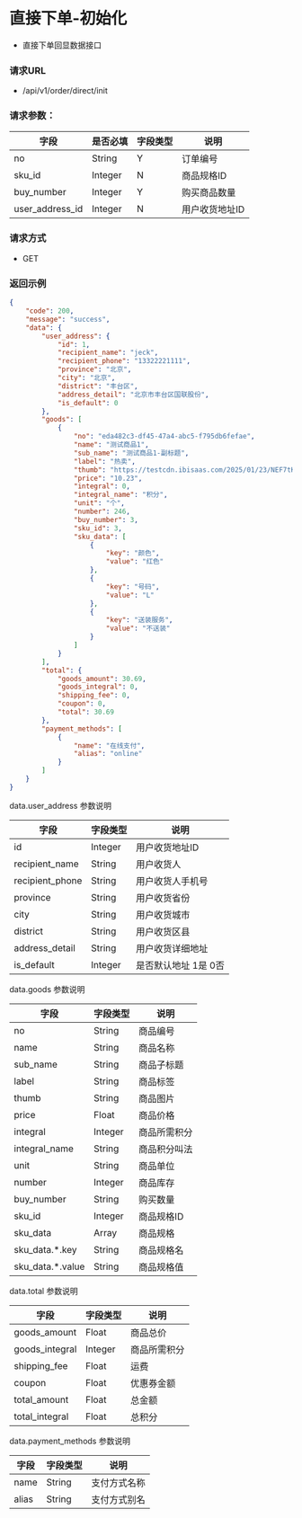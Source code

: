 # 直接下单-初始化

* 直接下单回显数据接口

### 请求URL

* /api/v1/order/direct/init

### 请求参数：

| 字段              | 是否必填    | 字段类型 | 说明       |
|-----------------|---------|------|----------|
| no              | String  | Y    | 订单编号     |
| sku_id          | Integer | N    | 商品规格ID   |
| buy_number      | Integer | Y    | 购买商品数量   |
| user_address_id | Integer | N    | 用户收货地址ID |



### 请求方式
* GET

### 返回示例

```json
{
    "code": 200,
    "message": "success",
    "data": {
        "user_address": {
            "id": 1,
            "recipient_name": "jeck",
            "recipient_phone": "13322221111",
            "province": "北京",
            "city": "北京",
            "district": "丰台区",
            "address_detail": "北京市丰台区国联股份",
            "is_default": 0
        },
        "goods": [
            {
                "no": "eda482c3-df45-47a4-abc5-f795db6fefae",
                "name": "测试商品1",
                "sub_name": "测试商品1-副标题",
                "label": "热卖",
                "thumb": "https://testcdn.ibisaas.com/2025/01/23/NEF7tKfku7VJd9LQzcJExEdLp3PWpdzHP6yuBF7Q.png",
                "price": "10.23",
                "integral": 0,
                "integral_name": "积分",
                "unit": "个",
                "number": 246,
                "buy_number": 3,
                "sku_id": 3,
                "sku_data": [
                    {
                        "key": "颜色",
                        "value": "红色"
                    },
                    {
                        "key": "号码",
                        "value": "L"
                    },
                    {
                        "key": "送装服务",
                        "value": "不送装"
                    }
                ]
            }
        ],
        "total": {
            "goods_amount": 30.69,
            "goods_integral": 0,
            "shipping_fee": 0,
            "coupon": 0,
            "total": 30.69
        },
        "payment_methods": [
            {
                "name": "在线支付",
                "alias": "online"
            }
        ]
    }
}
```

data.user_address 参数说明

| 字段              | 字段类型    | 说明           |
|-----------------|---------|--------------|
| id              | Integer | 用户收货地址ID     |
| recipient_name  | String  | 用户收货人        |
| recipient_phone | String  | 用户收货人手机号     |
| province        | String  | 用户收货省份       |
| city            | String  | 用户收货城市       |
| district        | String  | 用户收货区县       |
| address_detail  | String  | 用户收货详细地址     |
| is_default      | Integer | 是否默认地址 1是 0否 |

data.goods 参数说明

| 字段               | 字段类型    | 说明     |
|------------------|---------|--------|
| no               | String  | 商品编号   |
| name             | String  | 商品名称   |
| sub_name         | String  | 商品子标题  |
| label            | String  | 商品标签   |
| thumb            | String  | 商品图片   |
| price            | Float   | 商品价格   |
| integral         | Integer | 商品所需积分 |
| integral_name    | String  | 商品积分叫法 |
| unit             | String  | 商品单位   |
| number           | Integer | 商品库存   |
| buy_number       | String  | 购买数量   |
| sku_id           | Integer | 商品规格ID |
| sku_data         | Array   | 商品规格   |
| sku_data.*.key   | String  | 商品规格名  |
| sku_data.*.value | String  | 商品规格值  |


data.total 参数说明

| 字段             | 字段类型    | 说明     |
|----------------|---------|--------|
| goods_amount   | Float   | 商品总价   |
| goods_integral | Integer | 商品所需积分 |
| shipping_fee   | Float   | 运费     |
| coupon         | Float   | 优惠券金额  |
| total_amount   | Float   | 总金额    |
| total_integral | Float   | 总积分    |

data.payment_methods 参数说明

| 字段           | 字段类型    | 说明         |
|--------------|---------|------------|
| name         | String  | 支付方式名称     |
| alias        | String  | 支付方式别名     |
